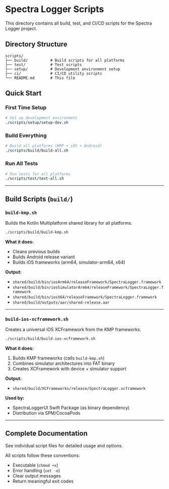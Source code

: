 # Spectra Logger Scripts

This directory contains all build, test, and CI/CD scripts for the Spectra Logger project.

## Directory Structure

```
scripts/
├── build/          # Build scripts for all platforms
├── test/           # Test scripts
├── setup/          # Development environment setup
├── ci/             # CI/CD utility scripts
└── README.md       # This file
```

## Quick Start

### First Time Setup

```bash
# Set up development environment
./scripts/setup/setup-dev.sh
```

### Build Everything

```bash
# Build all platforms (KMP + iOS + Android)
./scripts/build/build-all.sh
```

### Run All Tests

```bash
# Run tests for all platforms
./scripts/test/test-all.sh
```

---

## Build Scripts (`build/`)

### `build-kmp.sh`

Builds the Kotlin Multiplatform shared library for all platforms.

```bash
./scripts/build/build-kmp.sh
```

**What it does:**
- Cleans previous builds
- Builds Android release variant
- Builds iOS frameworks (arm64, simulator-arm64, x64)

**Output:**
- `shared/build/bin/iosArm64/releaseFramework/SpectraLogger.framework`
- `shared/build/bin/iosSimulatorArm64/releaseFramework/SpectraLogger.framework`
- `shared/build/bin/iosX64/releaseFramework/SpectraLogger.framework`
- `shared/build/outputs/aar/shared-release.aar`

---

### `build-ios-xcframework.sh`

Creates a universal iOS XCFramework from the KMP frameworks.

```bash
./scripts/build/build-ios-xcframework.sh
```

**What it does:**
1. Builds KMP frameworks (calls `build-kmp.sh`)
2. Combines simulator architectures into FAT binary
3. Creates XCFramework with device + simulator support

**Output:**
- `shared/build/XCFrameworks/release/SpectraLogger.xcframework`

**Used by:**
- SpectraLoggerUI Swift Package (as binary dependency)
- Distribution via SPM/CocoaPods

---

## Complete Documentation

See individual script files for detailed usage and options.

All scripts follow these conventions:
- Executable (`chmod +x`)
- Error handling (`set -e`)
- Clear output messages
- Return meaningful exit codes
